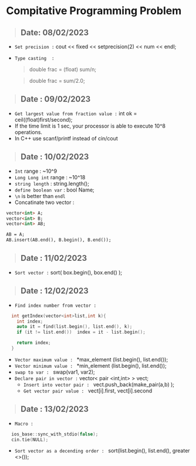 # Compitative Programming Problem

> ## Date: 08/02/2023
+ `Set precision :` cout << fixed << setprecision(2) << num << endl;
+ `Type casting  :` 
   > double frac = (float) sum/n;
   
   > double frac =  sum/2.0;


> ## Date : 09/02/2023
  + `Get largest value from fraction value :` int ok = ceil((float)first/second);
  + If the time limit is 1 sec, your processor is able to execute 10^8 operations.
  + In C++ use scanf/printf instead of cin/cout

> ## Date : 10/02/2023
  + `Int` range : ~10^9
  + `Long Long int`  range : ~10^18
  + `string length` : string.length();
  + `define boolean var` : bool Name;
  + `\n` is better than `endl`
  + Concatinate two vector :
  ```html
  vector<int> A;
  vector<int> B;
  vector<int> AB;

  AB = A;
  AB.insert(AB.end(), B.begin(), B.end());
  ```
> ## Date : 11/02/2023
+ `Sort vector :` sort( box.begin(), box.end() );

> ## Date : 12/02/2023
  + `Find index number from vector :`
  ```cpp
    int getIndex(vector<int>list,int k){
      int index;
      auto it = find(list.begin(), list.end(), k);
      if (it != list.end())  index = it - list.begin();
  
      return index;
    }
 ```
  + `Vector maximum value : ` *max_element (list.begin(), list.end());
  + `Vector minimum value : ` *min_element (list.begin(), list.end());
  + `swap to var : ` swap(var1, var2);
  + ` Declare pair in vector : ` vector< pair <int,int> > vect;
      + `Insert into vector pair : ` vect.push_back(make_pair(a,b) );
      + `Get vector pair value : ` vect[i].first, vect[i].second

> ## Date : 13/02/2023
+ `Macro : ` 
```cpp
  ios_base::sync_with_stdio(false);
  cin.tie(NULL);
```
+ `Sort vector as a decending order : ` sort(list.begin(), list.end(), greater <>());
       
